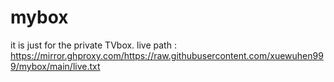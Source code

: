# mybox
it is just for the private TVbox.
live path : https://mirror.ghproxy.com/https://raw.githubusercontent.com/xuewuhen999/mybox/main/live.txt
